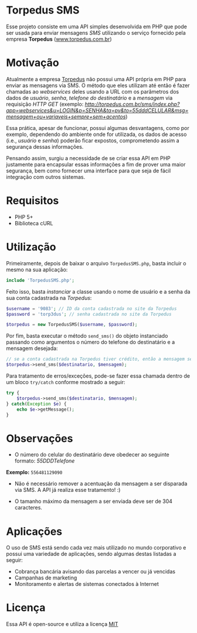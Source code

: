 # Torpedus SMS

Esse projeto consiste em uma API simples desenvolvida em PHP que pode ser usada para enviar mensagens _SMS_ utilizando o serviço fornecido pela empresa **Torpedus** (www.torpedus.com.br)

# Motivação

Atualmente a empresa [Torpedus](www.torpedus.com.br) não possui uma API própria em PHP para enviar as mensagens via SMS. O método que eles utilizam até então é fazer chamadas ao _webservices_ deles usando a URL com os parâmetros dos dados de _usuário_, _senha_, _telefone do destinatário_ e a _mensagem_ via requisição _HTTP GET_ (exemplo: _http://torpedus.com.br/sms/index.php?app=webservices&u=LOGIN&p=SENHA&ta=pv&to=55dddCELULAR&msg=mensagem+ou+variaveis+sempre+sem+acentos_)

Essa prática, apesar de funcionar, possui algumas desvantagens, como por exemplo, dependendo do ambiente onde for utilizada, os dados de acesso (i.e., _usuário_ e _senha_) poderão ficar expostos, comprometendo assim a segurança dessas informações.

Pensando assim, surgiu a necessidade de se criar essa API em PHP justamente para encapsular essas informações a fim de prover uma maior segurança, bem como fornecer uma interface para que seja de fácil integração com outros sistemas.

# Requisitos


- PHP 5+
- Biblioteca cURL

# Utilização

Primeiramente, depois de baixar o arquivo `TorpedusSMS.php`, basta incluir o mesmo na sua aplicação:

```php
include 'TorpedusSMS.php';
```

Feito isso, basta _instanciar_ a classe usando o nome de usuário e a senha da sua conta cadastrada na _Torpedus_:

```php
$username = '9083'; // ID da conta cadastrada no site da Torpedus
$password = 'torp3dus'; // senha cadastrada no site da Torpedus

$torpedus = new TorpedusSMS($username, $password);
```

Por fim, basta executar o método `send_sms()` do objeto instanciado passando como argumentos o número do telefone do destinatário e a mensagem desejada:

```php
// se a conta cadastrada na Torpedus tiver crédito, então a mensagem será enviada ao celular do destinatário
$torpedus->send_sms($destinatario, $mensagem); 
```

Para tratamento de erros/exceções, pode-se fazer essa chamada dentro de um bloco `try/catch` conforme mostrado a seguir:

```php
try {
    $torpedus->send_sms($destinatario, $mensagem);
} catch(Exception $e) { 
    echo $e->getMessage();
}
```

# Observações

- O número do celular do destinatário deve obedecer ao seguinte formato: _55DDDTelefone_

**Exemplo:** `556481129090`

- Não é necessário remover a acentuação da mensagem a ser disparada via SMS. A API já realiza esse tratamento! :)

-  O tamanho máximo da mensagem a ser enviada deve ser de 304 caracteres.

# Aplicações

O uso de SMS está sendo cada vez mais utilizado no mundo corporativo e possui uma variedade de aplicações, sendo algumas destas listadas a seguir:

- Cobrança bancária avisando das parcelas a vencer ou já vencidas
- Campanhas de marketing
- Monitoramento e alertas de sistemas conectados à Internet

# Licença

Essa API é open-source e utiliza a licença [MIT](http://opensource.org/licenses/MIT "MIT license")
